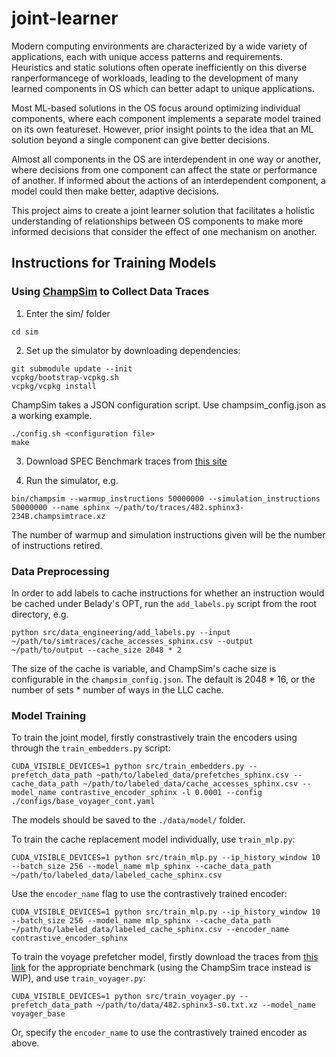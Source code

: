 # joint-learner


Modern computing environments are characterized by a wide variety of applications, each with unique access patterns and  requirements. Heuristics and static solutions often operate inefficiently on this diverse ranperformancege of workloads, leading to the development of many learned components in OS which can better adapt to unique applications.

Most ML-based solutions in the OS focus around optimizing individual components, where each component implements a separate model trained on its own featureset. However, prior insight points to the idea that an ML solution beyond a single component can give better decisions.

Almost all components in the OS are interdependent in one way or another, where decisions from one component can affect the state or performance of another. If informed about the actions of an interdependent component, a model could then make better, adaptive decisions.

This project aims to create a joint learner solution that facilitates a holistic understanding of relationships between OS components to make more informed decisions that consider the effect of one mechanism on another.


## Instructions for Training Models


### Using [ChampSim](https://github.com/ChampSim/ChampSim)  to Collect Data Traces

1. Enter the sim/ folder

```
cd sim
```

2. Set up the simulator by downloading dependencies:

```
git submodule update --init
vcpkg/bootstrap-vcpkg.sh
vcpkg/vcpkg install
```

ChampSim takes a JSON configuration script. Use champsim_config.json as a working example.

```
./config.sh <configuration file>
make
```

3. Download SPEC Benchmark traces from [this site](https://dpc3.compas.cs.stonybrook.edu/champsim-traces/speccpu/)


4. Run the simulator, e.g.


```
bin/champsim --warmup_instructions 50000000 --simulation_instructions 50000000 --name sphinx ~/path/to/traces/482.sphinx3-234B.champsimtrace.xz
```

The number of warmup and simulation instructions given will be the number of instructions retired. 

### Data Preprocessing

In order to add labels to cache instructions for whether an instruction would be cached under Belady's OPT, run the `add_labels.py` script from the root directory, e.g.

```
python src/data_engineering/add_labels.py --input ~/path/to/simtraces/cache_accesses_sphinx.csv --output ~/path/to/output --cache_size 2048 * 2
```

The size of the cache is variable, and ChampSim's cache size is configurable in the `champsim_config.json`. The default is 2048 * 16, or the number of sets * number of ways in the LLC cache.


### Model Training

To train the joint model, firstly constrastively train the encoders using through the `train_embedders.py` script:

```
CUDA_VISIBLE_DEVICES=1 python src/train_embedders.py --prefetch_data_path ~path/to/labeled_data/prefetches_sphinx.csv --cache_data_path ~/path/to/labeled_data/cache_accesses_sphinx.csv --model_name contrastive_encoder_sphinx -l 0.0001 --config ./configs/base_voyager_cont.yaml
```

The models should be saved to the `./data/model/` folder.

To train the cache replacement model individually, use `train_mlp.py`:

```
CUDA_VISIBLE_DEVICES=1 python src/train_mlp.py --ip_history_window 10 --batch_size 256 --model_name mlp_sphinx --cache_data_path ~/path/to/labeled_data/labeled_cache_sphinx.csv
```

Use the `encoder_name` flag to use the contrastively trained encoder:

```
CUDA_VISIBLE_DEVICES=1 python src/train_mlp.py --ip_history_window 10 --batch_size 256 --model_name mlp_sphinx --cache_data_path ~/path/to/labeled_data/labeled_cache_sphinx.csv --encoder_name contrastive_encoder_sphinx
```

To train the voyage prefetcher model, firstly download the traces from [this link](https://utexas.app.box.com/s/2k54kp8zvrqdfaa8cdhfquvcxwh7yn85/folder/132805020714) for the appropriate benchmark (using the ChampSim trace instead is WIP), and use `train_voyager.py`:

```
CUDA_VISIBLE_DEVICES=1 python src/train_voyager.py --prefetch_data_path ~/path/to/data/482.sphinx3-s0.txt.xz --model_name voyager_base
```

Or, specify the `encoder_name` to use the contrastively trained encoder as above.